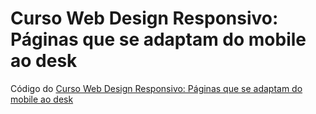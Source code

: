 # Curso Web Design Responsivo: Páginas que se adaptam do mobile ao desk
Código do [Curso Web Design Responsivo: Páginas que se adaptam do mobile ao desk](https://cursos.alura.com.br/course/web-design-responsivo)
